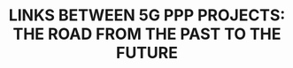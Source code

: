 ---
paper_type: Journal
title: "LINKS BETWEEN 5G PPP PROJECTS: THE ROAD FROM THE PAST TO THE FUTURE"
authors: Roman Odarchenko, Giorgi Labadze
journal_title: "Scientific and Practical Cyber Security Journal (SPCSJ) 5(2): 45-50 ISSN 2587-4667"
doi: "Visit link"
repository_link: https://journal.scsa.ge/papers/links-between-5g-ppp-projects-the-road-from-the-past-to-the-future/
relevance: "To ensure the European leadership in the direction of the development and deployment of 5G networks 5G PPP in close collaboration with EC supports different related activities. There were already launched the 5G PPP project of three phases. It was shown that they are closely linked. This aims to present and analyze the links between 5G-Xcast, 5GTOURS, and 5GASP projects, the continuity of the conducted research activities, and new directions of future research. There were showcased which technologies and solutions from the past projects were reused for other projects and probably will be reused for further studies. "
---